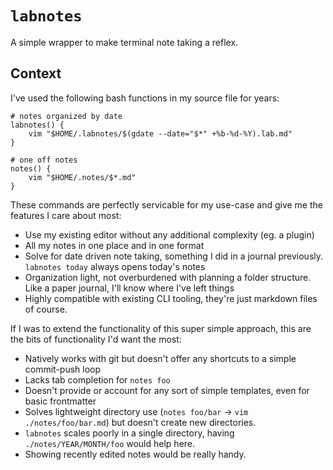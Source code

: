 # `labnotes`
A simple wrapper to make terminal note taking a reflex.

## Context
I've used the following bash functions in my source file for years:
```
# notes organized by date
labnotes() {
    vim "$HOME/.labnotes/$(gdate --date="$*" +%b-%d-%Y).lab.md"
}

# one off notes
notes() {
    vim "$HOME/.notes/$*.md"
}
```

These commands are perfectly servicable for my use-case and give me the features I care about most:
- Use my existing editor without any additional complexity (eg. a plugin)
- All my notes in one place and in one format
- Solve for date driven note taking, something I did in a journal previously. `labnotes today` always opens today's notes
- Organization light, not overburdened with planning a folder structure. Like a paper journal, I'll know where I've left things
- Highly compatible with existing CLI tooling, they're just markdown files of course.

If I was to extend the functionality of this super simple approach, this are the bits of functionality I'd want the most:
- Natively works with git but doesn't offer any shortcuts to a simple commit-push loop
- Lacks tab completion for `notes foo`
- Doesn't provide or account for any sort of simple templates, even for basic frontmatter
- Solves lightweight directory use (`notes foo/bar` -> `vim ./notes/foo/bar.md`) but doesn't create new directories.
- `labnotes` scales poorly in a single directory, having `./notes/YEAR/MONTH/foo` would help here.
- Showing recently edited notes would be really handy.
